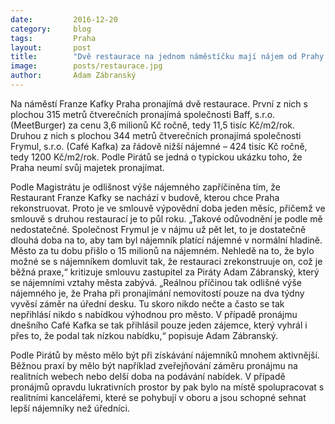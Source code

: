 ```yaml
---
date:         2016-12-20
category:     blog
tags:         Praha
layout:       post
title:        "Dvě restaurace na jednom náměstíčku mají nájem od Prahy. Výše nájemného se liší o řád" 
image:        posts/restaurace.jpg
author:       Adam Zábranský
---
```


Na náměstí Franze Kafky Praha pronajímá dvě restaurace. První z nich s plochou 315 metrů čtverečních pronajímá společnosti Baff, s.r.o. (MeetBurger) za cenu 3,6 milionů Kč ročně, tedy 11,5 tisíc Kč/m2/rok. Druhou z nich s plochou 344 metrů čtverečních pronajímá společnosti Frymul, s.r.o. (Café Kafka) za řádově nižší nájemné – 424 tisíc Kč ročně, tedy 1200 Kč/m2/rok. Podle Pirátů se jedná o typickou ukázku toho, že Praha neumí svůj majetek pronajímat.

Podle Magistrátu je odlišnost výše nájemného zapříčiněna tím, že Restaurant Franze Kafky se nachází v budově, kterou chce Praha rekonstruovat. Proto je ve smlouvě výpovědní doba jeden měsíc, přičemž ve smlouvě s druhou restaurací je to půl roku. „Takové odůvodnění je podle mě nedostatečné. Společnost Frymul je v nájmu už pět let, to je dostatečně dlouhá doba na to, aby tam byl nájemník platící nájemné v normální hladině. Město za tu dobu přišlo o 15 milionů na nájemném. Nehledě na to, že bylo možné se s nájemníkem domluvit tak, že restauraci zrekonstruuje on, což je běžná praxe,“ kritizuje smlouvu zastupitel za Piráty Adam Zábranský, který se nájemními vztahy města zabývá. „Reálnou příčinou tak odlišné výše nájemného je, že Praha při pronajímání nemovitostí pouze na dva týdny vyvěsí záměr na úřední desku. Tu skoro nikdo nečte a často se tak nepřihlásí nikdo s nabídkou výhodnou pro město. V případě pronájmu dnešního Café Kafka se tak přihlásil pouze jeden zájemce, který vyhrál i přes to, že podal tak nízkou nabídku,“ popisuje Adam Zábranský.

Podle Pirátů by město mělo být při získávání nájemníků mnohem aktivnější. Běžnou praxí by mělo být například zveřejňování záměru pronájmu na realitních webech nebo delší doba na podávání nabídek. V případě pronájmů opravdu lukrativních prostor by pak bylo na místě spolupracovat s realitními kancelářemi, které se pohybují v oboru a jsou schopné sehnat lepší nájemníky než úředníci.

